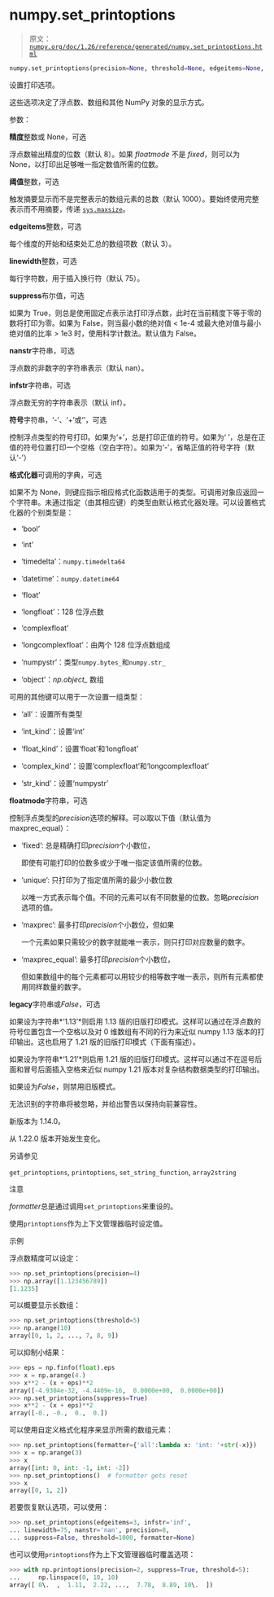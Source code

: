 # numpy.set_printoptions

> 原文：[`numpy.org/doc/1.26/reference/generated/numpy.set_printoptions.html`](https://numpy.org/doc/1.26/reference/generated/numpy.set_printoptions.html)

```py
numpy.set_printoptions(precision=None, threshold=None, edgeitems=None, linewidth=None, suppress=None, nanstr=None, infstr=None, formatter=None, sign=None, floatmode=None, *, legacy=None)
```

设置打印选项。

这些选项决定了浮点数、数组和其他 NumPy 对象的显示方式。

参数：

**精度**整数或 None，可选

浮点数输出精度的位数（默认 8）。如果 *floatmode* 不是 *fixed*，则可以为 None，以打印出足够唯一指定数值所需的位数。

**阈值**整数，可选

触发摘要显示而不是完整表示的数组元素的总数（默认 1000）。要始终使用完整表示而不用摘要，传递 [`sys.maxsize`](https://docs.python.org/3/library/sys.html#sys.maxsize "(in Python v3.11)")。

**edgeitems**整数，可选

每个维度的开始和结束处汇总的数组项数（默认 3）。

**linewidth**整数，可选

每行字符数，用于插入换行符（默认 75）。

**suppress**布尔值，可选

如果为 True，则总是使用固定点表示法打印浮点数，此时在当前精度下等于零的数将打印为零。如果为 False，则当最小数的绝对值 < 1e-4 或最大绝对值与最小绝对值的比率 > 1e3 时，使用科学计数法。默认值为 False。

**nanstr**字符串，可选

浮点数的非数字的字符串表示（默认 nan）。

**infstr**字符串，可选

浮点数无穷的字符串表示（默认 inf）。

**符号**字符串，‘-’、‘+’或‘’，可选

控制浮点类型的符号打印。如果为‘+’，总是打印正值的符号。如果为‘ ’，总是在正值的符号位置打印一个空格（空白字符）。如果为‘-’，省略正值的符号字符（默认‘-’）

**格式化器**可调用的字典，可选

如果不为 None，则键应指示相应格式化函数适用于的类型。可调用对象应返回一个字符串。未通过指定（由其相应键）的类型由默认格式化器处理。可以设置格式化器的个别类型是：

+   ‘bool’

+   ‘int’

+   ‘timedelta’：`numpy.timedelta64`

+   ‘datetime’：`numpy.datetime64`

+   ‘float’

+   ‘longfloat’：128 位浮点数

+   ‘complexfloat’

+   ‘longcomplexfloat’：由两个 128 位浮点数组成

+   ‘numpystr’：类型`numpy.bytes_`和`numpy.str_`

+   ‘object’：*np.object_* 数组

可用的其他键可以用于一次设置一组类型：

+   ‘all’：设置所有类型

+   ‘int_kind’：设置‘int’

+   ‘float_kind’：设置‘float’和‘longfloat’

+   ‘complex_kind’：设置‘complexfloat’和‘longcomplexfloat’

+   ‘str_kind’：设置‘numpystr’

**floatmode**字符串，可选

控制浮点类型的*precision*选项的解释。可以取以下值（默认值为 maxprec_equal）：

+   ‘fixed’: 总是精确打印*precision*个小数位，

    即使有可能打印的位数多或少于唯一指定该值所需的位数。

+   ‘unique’: 只打印为了指定值所需的最少小数位数

    以唯一方式表示每个值。不同的元素可以有不同数量的位数。忽略*precision*选项的值。

+   ‘maxprec’: 最多打印*precision*个小数位，但如果

    一个元素如果只需较少的数字就能唯一表示，则只打印对应数量的数字。

+   ‘maxprec_equal’: 最多打印*precision*个小数位，

    但如果数组中的每个元素都可以用较少的相等数字唯一表示，则所有元素都使用同样数量的数字。

**legacy**字符串或*False*，可选

如果设为字符串*‘1.13’*则启用 1.13 版的旧版打印模式。这样可以通过在浮点数的符号位置包含一个空格以及对 0 维数组有不同的行为来近似 numpy 1.13 版本的打印输出。这也启用了 1.21 版的旧版打印模式（下面有描述）。

如果设为字符串*‘1.21’*则启用 1.21 版的旧版打印模式。这样可以通过不在逗号后面和冒号后面插入空格来近似 numpy 1.21 版本对复杂结构数据类型的打印输出。

如果设为*False*，则禁用旧版模式。

无法识别的字符串将被忽略，并给出警告以保持向前兼容性。

新版本为 1.14.0。

从 1.22.0 版本开始发生变化。

另请参见

`get_printoptions`, `printoptions`, `set_string_function`, `array2string`

注意

*formatter*总是通过调用`set_printoptions`来重设的。

使用`printoptions`作为上下文管理器临时设定值。

示例

浮点数精度可以设定：

```py
>>> np.set_printoptions(precision=4)
>>> np.array([1.123456789])
[1.1235] 
```

可以概要显示长数组：

```py
>>> np.set_printoptions(threshold=5)
>>> np.arange(10)
array([0, 1, 2, ..., 7, 8, 9]) 
```

可以抑制小结果：

```py
>>> eps = np.finfo(float).eps
>>> x = np.arange(4.)
>>> x**2 - (x + eps)**2
array([-4.9304e-32, -4.4409e-16,  0.0000e+00,  0.0000e+00])
>>> np.set_printoptions(suppress=True)
>>> x**2 - (x + eps)**2
array([-0., -0.,  0.,  0.]) 
```

可以使用自定义格式化程序来显示所需的数组元素：

```py
>>> np.set_printoptions(formatter={'all':lambda x: 'int: '+str(-x)})
>>> x = np.arange(3)
>>> x
array([int: 0, int: -1, int: -2])
>>> np.set_printoptions()  # formatter gets reset
>>> x
array([0, 1, 2]) 
```

若要恢复默认选项，可以使用：

```py
>>> np.set_printoptions(edgeitems=3, infstr='inf',
... linewidth=75, nanstr='nan', precision=8,
... suppress=False, threshold=1000, formatter=None) 
```

也可以使用`printoptions`作为上下文管理器临时覆盖选项：

```py
>>> with np.printoptions(precision=2, suppress=True, threshold=5):
...     np.linspace(0, 10, 10)
array([ 0\.  ,  1.11,  2.22, ...,  7.78,  8.89, 10\.  ]) 
```
